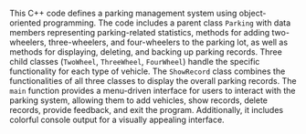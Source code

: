 This C++ code defines a parking management system using object-oriented programming. The code includes a parent class `Parking` with data members representing parking-related statistics, methods for adding two-wheelers, three-wheelers, and four-wheelers to the parking lot, as well as methods for displaying, deleting, and backing up parking records. Three child classes (`TwoWheel`, `ThreeWheel`, `FourWheel`) handle the specific functionality for each type of vehicle. The `ShowRecord` class combines the functionalities of all three classes to display the overall parking records. The `main` function provides a menu-driven interface for users to interact with the parking system, allowing them to add vehicles, show records, delete records, provide feedback, and exit the program. Additionally, it includes colorful console output for a visually appealing interface.
